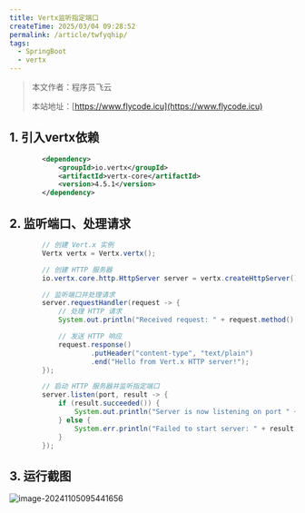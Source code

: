 ```yaml
---
title: Vertx监听指定端口
createTime: 2025/03/04 09:28:52
permalink: /article/twfyqhip/
tags:
  - SpringBoot
  - vertx
---
```

> 本文作者：程序员飞云
>
> 本站地址：[https://www.flycode.icu](https://www.flycode.icu)



## 1. 引入vertx依赖

```xml
        <dependency>
            <groupId>io.vertx</groupId>
            <artifactId>vertx-core</artifactId>
            <version>4.5.1</version>
        </dependency>
```

## 2. 监听端口、处理请求

```java
        // 创建 Vert.x 实例
        Vertx vertx = Vertx.vertx();

        // 创建 HTTP 服务器
        io.vertx.core.http.HttpServer server = vertx.createHttpServer();

        // 监听端口并处理请求
        server.requestHandler(request -> {
            // 处理 HTTP 请求
            System.out.println("Received request: " + request.method() + " " + request.uri());

            // 发送 HTTP 响应
            request.response()
                    .putHeader("content-type", "text/plain")
                    .end("Hello from Vert.x HTTP server!");
        });

        // 启动 HTTP 服务器并监听指定端口
        server.listen(port, result -> {
            if (result.succeeded()) {
                System.out.println("Server is now listening on port " + port);
            } else {
                System.err.println("Failed to start server: " + result.cause());
            }
        });
```

## 3. 运行截图

![image-20241105095441656](https://flycodeu-1314556962.cos.ap-nanjing.myqcloud.com//codeCenterImg/image-20241105095441656.png)
